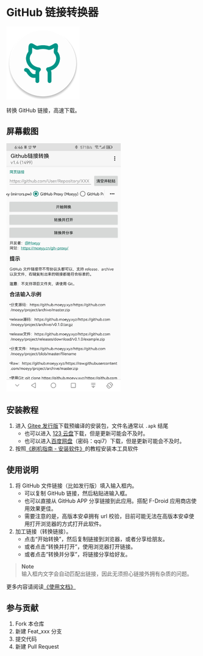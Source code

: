 # GitHub 链接转换器

<img src="./app/src/main/res/mipmap-xxxhdpi/ic_launcher_round.webp" alt="图标" width=192 height=192 />

转换 GitHub 链接，高速下载。

## 屏幕截图

<img src="./images/screenshot1.webp" width=300 alt="主页" />

## 安装教程

1. 进入 [Gitee 发行版](https://gitee.com/Jesse205/GitHubUrlConverter/releases/latest)下载预编译的安装包，文件名通常以 `.apk` 结尾
    - 也可以进入 [123 云盘](https://www.123pan.com/s/G7a9-4xtk.html)下载，但是更新可能会不及时。
    - 也可以进入[百度网盘](https://pan.baidu.com/s/1DUh2ecgyxTRNoJ5bm30fdg?pwd=qqi7)（密码：qqi7）下载，但是更新可能会不及时。
2. 按照[《刷机指南 - 安装软件》](https://jesse205.github.io/FlashAndroidDevicesGuidelines/normal/installApk/)的教程安装本工具软件

## 使用说明

1. 将 GitHub 文件链接（比如发行版）填入输入框内。
    - 可以复制 GitHub 链接，然后粘贴进输入框。
    - 也可以直接从 GitHub APP 分享链接到此应用。搭配 F-Droid 应用商店使用效果更佳。
    - 需要注意的是，高版本安卓拥有 url 校验，目前可能无法在高版本安卓使用打开浏览器的方式打开此软件。
2. 加工链接（转换链接）。
    - 点击“开始转换”，然后复制链接到浏览器，或者分享给朋友。
    - 或者点击“转换并打开”，使用浏览器打开链接。
    - 或者点击“转换并分享”，将链接分享给好友。

> **Note**\
> 输入框内文字会自动匹配出链接，因此无须担心链接外拥有杂质的问题。

更多内容请阅读[《使用文档》](./docs/README.md)

## 参与贡献

1. Fork 本仓库
2. 新建 Feat_xxx 分支
3. 提交代码
4. 新建 Pull Request

